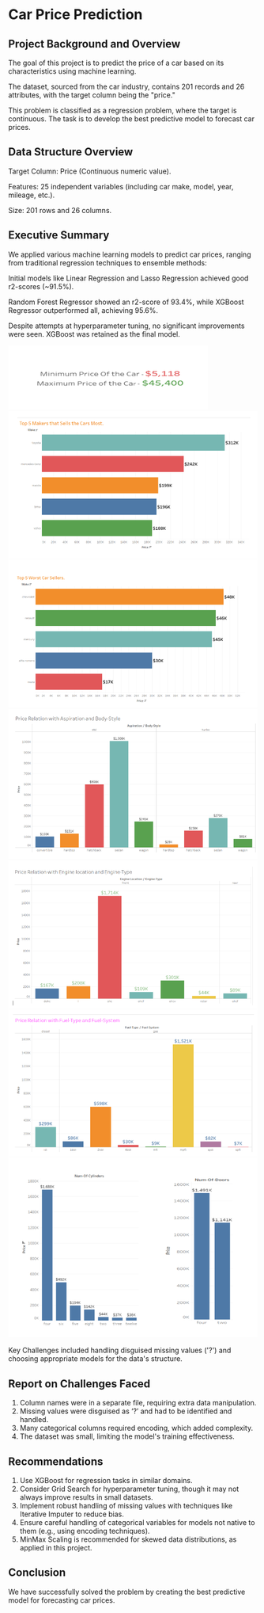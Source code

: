 # Car Price Prediction
## Project Background and Overview
The goal of this project is to predict the price of a car based on its characteristics using machine learning. 

The dataset, sourced from the car industry, contains 201 records and 26 attributes, with the target column being the "price." 

This problem is classified as a regression problem, where the target is continuous. The task is to develop the best predictive model to forecast car prices.

## Data Structure Overview
Target Column: Price (Continuous numeric value).

Features: 25 independent variables (including car make, model, year, mileage, etc.).

Size: 201 rows and 26 columns.

## Executive Summary
We applied various machine learning models to predict car prices, ranging from traditional regression techniques to ensemble methods:

Initial models like Linear Regression and Lasso Regression achieved good r2-scores (~91.5%).

Random Forest Regressor showed an r2-score of 93.4%, while XGBoost Regressor outperformed all, achieving 95.6%.

Despite attempts at hyperparameter tuning, no significant improvements were seen. XGBoost was retained as the final model.

![alt text](image-6.png)
![alt text](image-4.png)
![alt text](image-5.png)
![alt text](image.png)
![alt text](image-1.png)
![alt text](image-2.png)
![alt text](image-3.png)


Key Challenges included handling disguised missing values ('?') and choosing appropriate models for the data's structure.

## Report on Challenges Faced
1. Column names were in a separate file, requiring extra data manipulation.
2. Missing values were disguised as ‘?’ and had to be identified and handled.
3. Many categorical columns required encoding, which added complexity.
4. The dataset was small, limiting the model's training effectiveness.

## Recommendations
1. Use XGBoost for regression tasks in similar domains.
2. Consider Grid Search for hyperparameter tuning, though it may not always improve results in small datasets.
3. Implement robust handling of missing values with techniques like Iterative Imputer to reduce bias.
4. Ensure careful handling of categorical variables for models not native to them (e.g., using encoding techniques).
5. MinMax Scaling is recommended for skewed data distributions, as applied in this project.

## Conclusion
We have successfully solved the problem by creating the best predictive model for forecasting car prices.

